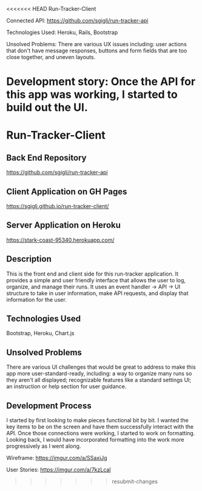 <<<<<<< HEAD
Run-Tracker-Client

Connected API: https://github.com/sgigli/run-tracker-api

Technologies Used: Heroku, Rails, Bootstrap

Unsolved Problems: There are various UX issues including: user actions that don't
have message responses, buttons and form fields that are too close together,
and uneven layouts.

Development story: Once the API for this app was working, I started to build out
the UI. 
=======
# Run-Tracker-Client

## Back End Repository

https://github.com/sgigli/run-tracker-api

## Client Application on GH Pages

https://sgigli.github.io/run-tracker-client/

## Server Application on Heroku

https://stark-coast-95340.herokuapp.com/

## Description

This is the front end and client side for this run-tracker application. It
provides a simple and user friendly interface that allows the user to log,
organize, and manage their runs. It uses an event handler -> API -> UI structure
to take in user information, make API requests, and display that information
for the user.

## Technologies Used

Bootstrap, Heroku, Chart.js

## Unsolved Problems

There are various UI challenges that would be great to address to make this app
more user-standard-ready, including: a way to organize many runs so they aren't
all displayed; recognizable features like a standard settings UI; an instruction
or help section for user guidance.

## Development Process

I started by first looking to make pieces functional bit by bit. I wanted
the key items to be on the screen and have them successfully interact with the
API. Once those connections were working, I started to work on formatting.
Looking back, I would have incorporated formatting into the work more
progressively as I went along.

Wireframe: https://imgur.com/a/SSaxiJg

User Stories: https://imgur.com/a/7kzLcal
>>>>>>> resubmit-changes
